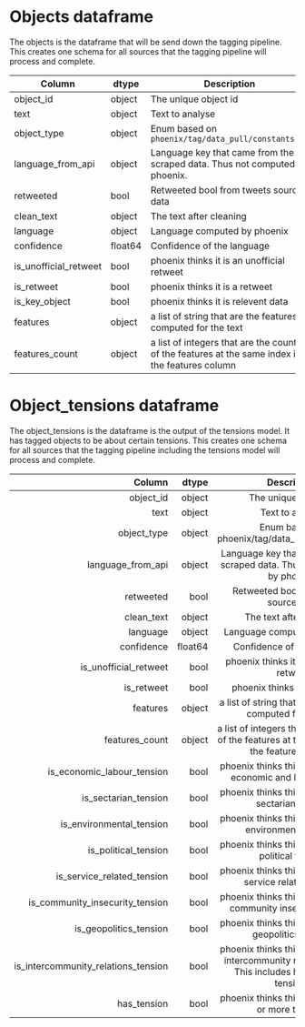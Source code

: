 # Objects dataframe

The objects is the dataframe that will be send down the tagging pipeline.
This creates one schema for all sources that the tagging pipeline will process and complete.

| Column                | dtype   | Description |
|-----------------------|---------| ------------|
| object_id             | object  | The unique object id |
| text                  | object  | Text to analyse |
| object_type           | object  | Enum based on `phoenix/tag/data_pull/constants.py` |
| language_from_api     | object  | Language key that came from the scraped data. Thus not computed by phoenix. |
| retweeted             | bool    | Retweeted bool from tweets source data |
| clean_text            | object  | The text after cleaning |
| language              | object  | Language computed by phoenix |
| confidence            | float64 | Confidence of the language |
| is_unofficial_retweet | bool    | phoenix thinks it is an unofficial retweet |
| is_retweet            | bool    | phoenix thinks it is a retweet |
| is_key_object         | bool    | phoenix thinks it is relevent data |
| features              | object  | a list of string that are the features computed for the text |
| features_count        | object  | a list of integers that are the counts of the features at the same index in the features column |

# Object_tensions dataframe

The object_tensions is the dataframe is the output of the tensions model. It has tagged objects
 to be about certain tensions.
This creates one schema for all sources that the tagging pipeline including the tensions model will
 process and complete.

|                              Column |   dtype |                                                Description                                               |
|------------------------------------:|--------:|:--------------------------------------------------------------------------------------------------------:|
| object_id                           | object  | The unique object id                                                                                     |
| text                                | object  | Text to analyse                                                                                          |
| object_type                         | object  | Enum based on phoenix/tag/data_pull/constants.py                                                         |
| language_from_api                   | object  | Language key that came from the scraped data. Thus not computed by phoenix.                              |
| retweeted                           | bool    | Retweeted bool from tweets source data                                                                   |
| clean_text                          | object  | The text after cleaning                                                                                  |
| language                            | object  | Language computed by phoenix                                                                             |
| confidence                          | float64 | Confidence of the language                                                                               |
| is_unofficial_retweet               | bool    | phoenix thinks it is an unofficial retweet                                                               |
| is_retweet                          | bool    | phoenix thinks it is a retweet                                                                           |
| features                            | object  | a list of string that are the features computed for the text                                             |
| features_count                      | object  | a list of integers that are the counts of the features at the same index in the features column          |
| is_economic_labour_tension          | bool    | phoenix thinks this object is about economic and labour tension                                          |
| is_sectarian_tension                | bool    | phoenix thinks this object is about sectarian tension                                                    |
| is_environmental_tension            | bool    | phoenix thinks this object is about environmental tension                                                |
| is_political_tension                | bool    | phoenix thinks this object is about political tension                                                    |
| is_service_related_tension          | bool    | phoenix thinks this object is about service related tension                                              |
| is_community_insecurity_tension     | bool    | phoenix thinks this object is about community insecurity tension                                         |
| is_geopolitics_tension              | bool    | phoenix thinks this object is about geopolitics tension                                                  |
| is_intercommunity_relations_tension | bool    | phoenix thinks this object is about intercommunity relation tension. This includes host-refugee tensions |
| has_tension                         | bool    | phoenix thinks this object has one or more tensions |
